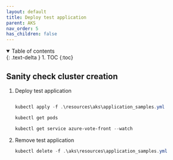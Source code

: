 ```yaml
---
layout: default
title: Deploy test application
parent: AKS
nav_order: 5
has_children: false
---
```


<details open markdown="block">
  <summary>
    Table of contents
  </summary>
  {: .text-delta }
1. TOC
{:toc}
</details>



## Sanity check cluster creation

1. Deploy test application

    ```powershell

    kubectl apply -f .\resources\aks\application_samples.yml

    kubectl get pods

    kubectl get service azure-vote-front --watch

    ```

2. Remove test application

    ```powershell
    kubectl delete -f .\aks\resources\application_samples.yml

    ```
